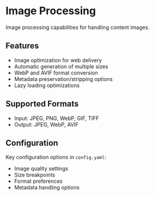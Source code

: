 # Image Processing

Image processing capabilities for handling content images.

## Features

- Image optimization for web delivery
- Automatic generation of multiple sizes
- WebP and AVIF format conversion
- Metadata preservation/stripping options
- Lazy loading optimizations

## Supported Formats

- Input: JPEG, PNG, WebP, GIF, TIFF
- Output: JPEG, WebP, AVIF

## Configuration

Key configuration options in `config.yaml`:

- Image quality settings
- Size breakpoints
- Format preferences
- Metadata handling options
